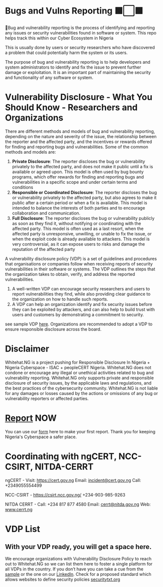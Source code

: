 # Bugs and Vulns Reporting 🟩⬜🟩
🐞Bug and vulnerability reporting is the process of identifying and reporting any issues or security vulnerabilities found in software or system. This repo helps track this within our Cyber Ecosystem in Nigeria

This is usually done by users or security researchers who have discovered a problem that could potentially harm the system or its users.

The purpose of bug and vulnerability reporting is to help developers and system administrators to identify and fix the issue to prevent further damage or exploitation. It is an important part of maintaining the security and functionality of any software or system.

# Vulnerability Disclosure - What You Should Know - Researchers and Organizations

There are different methods and models of bug and vulnerability reporting, depending on the nature and severity of the issue, the relationship between the reporter and the affected party, and the incentives or rewards offered for finding and reporting bugs and vulnerabilities. Some of the common methods and models are:

1. **Private Disclosure**: The reporter discloses the bug or vulnerability privately to the affected party, and does not make it public until a fix is available or agreed upon. This model is often used by bug bounty programs, which offer rewards for finding and reporting bugs and vulnerabilities in a specific scope and under certain terms and conditions
2. **Responsible or Coordinated Disclosure**: The reporter discloses the bug or vulnerability privately to the affected party, but also agrees to make it public after a certain period or when a fix is available. This model is intended to balance the interests of both parties and to encourage collaboration and communication.
3. **Full Disclosure**: The reporter discloses the bug or vulnerability publicly as soon as they find it, without notifying or coordinating with the affected party. This model is often used as a last resort, when the affected party is unresponsive, unwilling, or unable to fix the issue, or when the exploit code is already available to attackers. This model is very controversial, as it can expose users to risks and damage the reputation of the affected party

A vulnerability disclosure policy (VDP) is a set of guidelines and procedures that organisations or companies follow when receiving reports of security vulnerabilities in their software or systems. The VDP outlines the steps that the organization takes to obtain, verify, and address the reported vulnerabilities.

1. A well-written VDP can encourage security researchers and users to report vulnerabilities they find, while also providing clear guidance to the organization on how to handle such reports.
2. A VDP can help an organization identify and fix security issues before they can be exploited by attackers, and can also help to build trust with users and customers by demonstrating a commitment to security.
   
see sample VDP [here](https://github.com/ngwhitehat/Bugs-and-Vulns-Reporting/blob/main/sample-vdp.md). Organizations are recommended to adopt a VDP to ensure responsible disclosure across the board.

# Disclaimer 
Whitehat.NG is a project pushing for Responsible Disclosure In Nigeria + Nigeria Cyberspace - ISAC + peopleCERT Nigeria. Whitehat.NG does not condone or encourage any illegal or unethical activities related to bug and vulnerability reporting. Whitehat.NG only supports private and responsible disclosure of security issues, by the applicable laws and regulations, and the best practices of the cybersecurity community. Whitehat.NG is not liable for any damages or losses caused by the actions or omissions of any bug or vulnerability reporters or affected parties.

# [Report](https://docs.google.com/forms/d/e/1FAIpQLSdKQUuPPylNiyhjziqfk6boNJx-efO3ukARqkrxgEC_h2MwMA/viewform) NOW

You can use our [form](https://docs.google.com/forms/d/e/1FAIpQLSdKQUuPPylNiyhjziqfk6boNJx-efO3ukARqkrxgEC_h2MwMA/viewform) here to make your first report.
Thank you for keeping Nigeria's Cyberspace a safer place.

# Coordinating with ngCERT, NCC-CSIRT, NITDA-CERRT

ngCERT - 
Visit: https://cert.gov.ng 
Email: incident@cert.gov.ng 
Call: +2349055554499 

NCC-CSIRT - 
https://csirt.ncc.gov.ng/
+234-903-985-9263

NITDA CERRT - 
Call: +234 817 877 4580
Email: cerrt@nitda.gov.ng 
Web: www.cerrt.ng

# VDP List
## With your VDP ready, you will get a space here.
We encourage organizations with Vulnerability Disclosure Policy to reach out to Whitehat.NG so we can list them here to foster a single platform for all VDPs in the country. If you don’t have you can take a cue from the [sample](https://github.com/ngwhitehat/Bugs-and-Vulns-Reporting/blob/main/sample-vdp.md) or the one on our [LinkedIn](https://www.linkedin.com/feed/update/urn:li:activity:6958439433029193728/). Check for a proposed standard which allows websites to define security policies [securitytxt.org](https://securitytxt.org/) 
